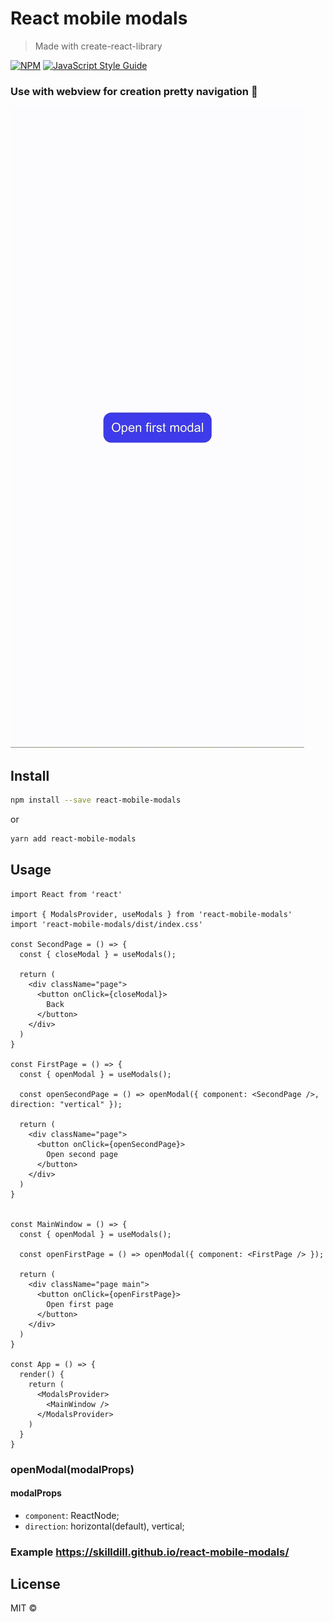 # React mobile modals

> Made with create-react-library

[![NPM](https://img.shields.io/npm/v/react-mobile-modals.svg)](https://www.npmjs.com/package/react-mobile-modals) [![JavaScript Style Guide](https://img.shields.io/badge/code_style-standard-brightgreen.svg)](https://standardjs.com)

### Use with webview for creation pretty navigation 📱

![example](https://github.com/skilldill/react-mobile-modals/blob/master/blob/example-direction.gif?raw=true)

## Install

```bash
npm install --save react-mobile-modals
```
or

```bash
yarn add react-mobile-modals
```
## Usage

```tsx
import React from 'react'

import { ModalsProvider, useModals } from 'react-mobile-modals'
import 'react-mobile-modals/dist/index.css'

const SecondPage = () => {
  const { closeModal } = useModals();

  return (
    <div className="page">
      <button onClick={closeModal}>
        Back
      </button>
    </div>  
  )
}

const FirstPage = () => {
  const { openModal } = useModals();

  const openSecondPage = () => openModal({ component: <SecondPage />, direction: "vertical" });

  return (
    <div className="page">
      <button onClick={openSecondPage}>
        Open second page
      </button>
    </div>  
  )
}


const MainWindow = () => {
  const { openModal } = useModals();

  const openFirstPage = () => openModal({ component: <FirstPage /> });

  return (
    <div className="page main">
      <button onClick={openFirstPage}>
        Open first page
      </button>
    </div>
  )
}

const App = () => {
  render() {
    return (
      <ModalsProvider>
        <MainWindow />
      </ModalsProvider>
    )
  }
}
```
### openModal(modalProps)
#### modalProps
* ``component``: ReactNode;
* ``direction``: horizontal(default), vertical;


### Example https://skilldill.github.io/react-mobile-modals/
## License

MIT © [](https://github.com/)
